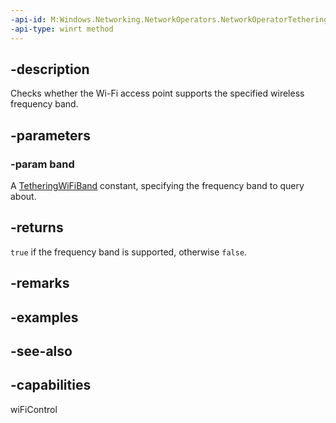 ```yaml
---
-api-id: M:Windows.Networking.NetworkOperators.NetworkOperatorTetheringAccessPointConfiguration.IsBandSupported(Windows.Networking.NetworkOperators.TetheringWiFiBand)
-api-type: winrt method
---
```


## -description
Checks whether the Wi-Fi access point supports the specified wireless frequency band.

## -parameters

### -param band
A [TetheringWiFiBand](tetheringwifiband.md) constant, specifying the frequency band to query about.

## -returns
`true` if the frequency band is supported, otherwise `false`.

## -remarks

## -examples

## -see-also

## -capabilities
wiFiControl